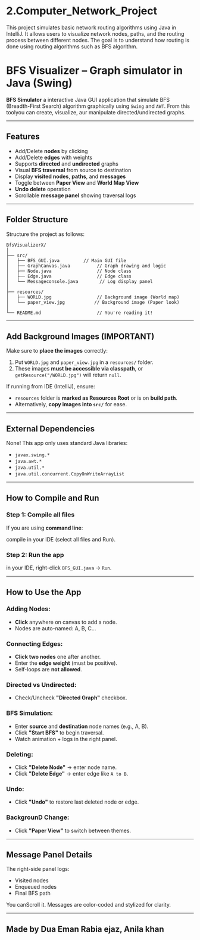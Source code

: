 # 2.Computer_Network_Project
This project simulates basic network routing algorithms using Java in IntelliJ. It allows users to visualize network nodes, paths, and the routing process between different nodes. The goal is to understand how routing is done using routing algorithms such as BFS algorithm.


# BFS Visualizer – Graph simulator in Java (Swing)

**BFS Simulator** a interactive Java GUI application that simulate BFS (Breadth-First Search) algorithm graphically using `Swing` and `AWT`. From this toolyou can create, visualize, aur manipulate directed/undirected graphs.

---

## Features

- Add/Delete **nodes** by clicking
- Add/Delete **edges** with weights
- Supports **directed** and **undirected** graphs
- Visual **BFS traversal** from source to destination
- Display **visited nodes**, **paths**, and **messages**
- Toggle between **Paper View** and **World Map View**
- **Undo delete** operation
- Scrollable **message panel** showing traversal logs


---

## Folder Structure

Structure the project as follows:

```
BfsVisualizerX/
│
├── src/
│   ├── BFS_GUI.java         // Main GUI file
│   ├── GraphCanvas.java          // Graph drawing and logic
│   ├── Node.java                 // Node class
│   ├── Edge.java                 // Edge class
│   └── Messageconsole.java        // Log display panel
│
├── resources/
│   ├── WORLD.jpg                 // Background image (World map)
│   └── paper_view.jpg           // Background image (Paper look)
│
└── README.md                     // You're reading it!
```

---

## Add Background Images (IMPORTANT)

Make sure to **place the images** correctly:

1. Put `WORLD.jpg` and `paper_view.jpg` in a `resources/` folder.
2. These images **must be accessible via classpath**, or `getResource("/WORLD.jpg")` will return `null`.

If running from IDE (IntelliJ), ensure:

- `resources` folder is **marked as Resources Root** or is on **build path**.
- Alternatively, **copy images into `src/`** for ease.

---

## External Dependencies

None! This app only uses standard Java libraries:
- `javax.swing.*`
- `java.awt.*`
- `java.util.*`
- `java.util.concurrent.CopyOnWriteArrayList`

---

## How to Compile and Run

### Step 1: Compile all files

If you are using **command line**:

 compile in your IDE (select all files and Run).

### Step 2: Run the app

in your IDE, right-click `BFS_GUI.java` → `Run`.

---

## How to Use the App

### Adding Nodes:
- **Click** anywhere on canvas to add a node.
- Nodes are auto-named: A, B, C...

### Connecting Edges:
- **Click two nodes** one after another.
- Enter the **edge weight** (must be positive).
- Self-loops are **not allowed**.

### Directed vs Undirected:
- Check/Uncheck **"Directed Graph"** checkbox.

### BFS Simulation:
- Enter **source** and **destination** node names (e.g., A, B).
- Click **"Start BFS"** to begin traversal.
- Watch animation + logs in the right panel.

### Deleting:
- Click **"Delete Node"** → enter node name.
- Click **"Delete Edge"** → enter edge like `A to B`.

### Undo:
- Click **"Undo"** to restore last deleted node or edge.

### BackgrounD Change:
- Click **"Paper View"** to switch between themes.

---

## Message Panel Details

The right-side panel logs:
- Visited nodes
- Enqueued nodes
- Final BFS path

You canScroll it. Messages are color-coded and stylized for clarity.

---

## Made by Dua Eman Rabia ejaz, Anila khan

